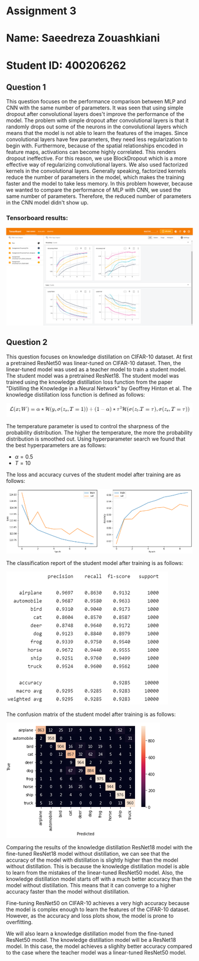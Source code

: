 # Assignment 3
# Name: Saeedreza Zouashkiani
# Student ID: 400206262

## Question 1
This question focuses on the performance comparison between MLP and CNN with the same number of parameters. 
It was seen that using simple dropout after convolutional layers does't improve the performance of the model. The problem with simple dropout after convolutional layers is that it randomly drops out some of the neurons in the convolutional layers which means that the model is not able to learn the features of the images. Since convolutional layers have few parameters, they need less regularization to begin with. Furthermore, because of the spatial relationships encoded in feature maps, activations can become highly correlated. This renders dropout ineffective. For this reason, we use BlockDropout which is a more effective way of regularizing convolutional layers.
We also used factorized kernels in the convolutional layers.
Generally speaking, factorized kernels reduce the number of parameters in the model, which makes the training faster and the model to take less memory. In this problem however, because we wanted to compare the performance of MLP with CNN, we used the same number of parameters. Therefore, the reduced number of parameters in the CNN model didn't show up.

### Tensorboard results:
![Tensorboard results](./Figures/Tensorboard.png)

## Question 2

This question focuses on knowledge distillation on CIFAR-10 dataset. At first a pretrained ResNet50 was linear-tuned on CIFAR-10 dataset. Then, the linear-tuned model was used as a teacher model to train a student model. The student model was a pretrained ResNet18. The student model was trained using the knowledge distillation loss function from the paper "Distilling the Knowledge in a Neural Network" by Geoffrey Hinton et al. The knowledge distillation loss function is defined as follows:

![Knowledge Distillation](./Figures/KD_math_formula.png)

The temperature parameter is used to control the sharpness of the probability distribution. The higher the temperature, the more the probability distribution is smoothed out. 
Using hyperparameter search we found that the best hyperparameters are as follows:
* $\alpha = 0.5$
* $T = 10$

The loss and accuracy curves of the student model after training are as follows:

![Loss and Accuracy Curves](./Figures/Loss_and_Accuracy_curves.png)

The classification report of the student model after training is as follows:

![Classification Report](./Figures/Classification_report.png)

The confusion matrix of the student model after training is as follows:

![Confusion Matrix](./Figures/Confusion_matrix.png)

Comparing the results of the knowledge distillation ResNet18 model with the fine-tuned ResNet18 model without distillation, we can see that the accuracy of the model with distillation is slightly higher than the model without distillation. This is because the knowledge distillation model is able to learn from the mistakes of the linear-tuned ResNet50 model. Also, the knowledge distillation model starts off with a much better accuracy than the model without distillation. This means that it can converge to a higher accuracy faster than the model without distillation. 

Fine-tuning ResNet50 on CIFAR-10 achieves a very high accuracy because the model is complex enough to learn the features of the CIFAR-10 dataset. However, as the accuracy and loss plots show, the model is prone to overfitting.

We will also learn a knowledge distillation model from the fine-tuned ResNet50 model. The knowledge distillation model will be a ResNet18 model. In this case, the model achieves a slighlty better accuracy compared to the case where the teacher model was a linear-tuned ResNet50 model.